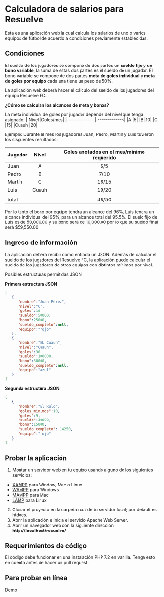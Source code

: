 #  Calculadora de salarios para Resuelve

Esta es una aplicación web la cual calcula los salarios de uno o varios equipos de fútbol de acuerdo a condiciones previamente establecidas.

##  Condiciones

El sueldo de los jugadores se compone de dos partes un **sueldo fijo** y **un bono variable**, la suma de estas dos partes es el sueldo de un jugador. El bono variable se compone de dos partes **meta de goles individual** y **meta de goles por equipo** cada una tiene un peso de 50%.

La aplicación web  deberá hacer el cálculo del sueldo de los jugadores del equipo Resuelve FC.

**¿Cómo se calculan los alcances de meta y bonos?**

La meta individual de goles por jugador depende del nivel que tenga asignado:
| Nivel |Goles/mes|
| ------------- |:-------------:| 
|A |5|
|B |10|
|C |15|
|Cuauh |20|

Ejemplo:
Durante el mes los jugadores Juan, Pedro, Martín y Luis tuvieron los sisguentes resultados:

| Jugador | Nivel |Goles anotados en el mes/mínimo requerido|
| ------------- |:-------------:| :-----------: |
|Juan | A |6/5|
|Pedro | B |7/10|
|Martín |C |16/15|
|Luis | Cuauh |19/20|
|  | | |
| total |  |48/50|

Por lo tanto el bono por equipo tendra un alcance del 96%,
Luis tendra un alcance individual del 95%, para un alcance total del 95.5%.
El suelo fijo de Luis es de 50,000.00 y su bono será de 10,000.00 por lo que su sueldo final será $59,550.00

## Ingreso de información

La aplicación deberá recibir como entrada un JSON. Además de calcular el sueldo de los jugadores del Resuelve FC, la aplicación puede calcular el sueldo de los jugadores de otros equipos con distintos mínimos por nivel.

Posibles estructuras permitidas JSON:

**Primera estructura JSON**
```json
[  
   {  
      "nombre":"Juan Perez",
      "nivel":"C",
      "goles":10,
      "sueldo":50000,
      "bono":25000,
      "sueldo_completo":null,
      "equipo":"rojo"
   },
   {  
      "nombre":"EL Cuauh",
      "nivel":"Cuauh",
      "goles":30,
      "sueldo":100000,
      "bono":30000,
      "sueldo_completo":null,
      "equipo":"azul"
   }
]
```
**Segunda estructura JSON**
```json
[
   {  
      "nombre":"El Rulo",
      "goles_minimos":10,
      "goles":9,
      "sueldo":30000,
      "bono":15000,
      "sueldo_completo": 14250,
      "equipo":"rojo"
   }
]
```
## Probar la aplicación
1. Montar un servidor web en tu equipo usando alguno de los siguientes servicios:
* [XAMPP](https://www.apachefriends.org/es/index.html) para Window, Mac o Linux
* [WAMPP](https://sourceforge.net/projects/wampserver/) para Windows
* [MAMPP](https://www.mamp.info/en/mac/) para Mac
* [LAMP](https://www.digitalocean.com/community/tutorials/como-instalar-linux-apache-mysql-php-lamp-en-ubuntu-16-04-es) para Linux
2. Clonar el proyecto en la carpeta root de tu servidor local; por default es htdocs.
3. Abrir la aplicación e inicia el servicio Apache Web Server.
3. Abrir un navegador web con la siguiente dirección **http://localhost/resuelve/**
## Requerimientos de código
El código debe funcionar en una instalación PHP 7.2 en vanilla. Tenga esto en cuenta antes de hacer un pull request.
## Para probar en línea
[Demo](https://valentinaplace.com/)
